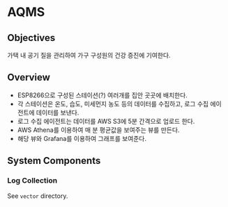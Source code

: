 AQMS
====

Objectives
----------
가택 내 공기 질을 관리하여 가구 구성원의 건강 증진에 기여한다.

Overview
--------

- ESP8266으로 구성된 스테이션(?) 여러개를 집안 곳곳에 배치한다.
- 각 스테이션은 온도, 습도, 미세먼지 농도 등의 데이터를 수집하고, 로그 수집 에이전트에 데이터를 보낸다.
- 로그 수집 에이전트는 데이터를 AWS S3에 5분 간격으로 업로드 한다.
- AWS Athena를 이용하여 매 분 평균값을 보여주는 뷰를 만든다.
- 해당 뷰와 Grafana를 이용하여 그래프를 보여준다.

System Components
-----------------

### Log Collection

See `vector` directory.
